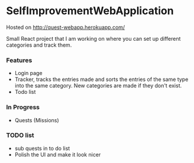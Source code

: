 # SelfImprovementWebApplication

Hosted on http://quest-webapp.herokuapp.com/

Small React project that I am working on where you can set up different categories and track them.

### Features
- Login page
- Tracker, tracks the entries made and sorts the entries of the same type into the same category. New categories are made if they don't exist.
- Todo list

### In Progress

- Quests (Missions)

### TODO list
- sub quests in to do list
- Polish the UI and make it look nicer
